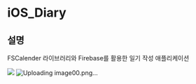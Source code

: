 # iOS_Diary  

## 설명   
FSCalender 라이브러리와 Firebase를 활용한 일기 작성 애플리케이션

![](https://cloud.githubusercontent.com/assets/5186464/16540124/efc51f72-408b-11e6-934a-4e750b8b55bb.png)
![Uploading image00.png…]()
